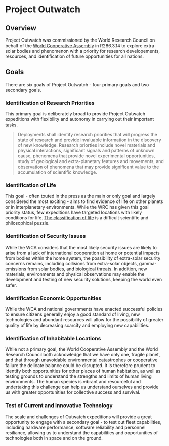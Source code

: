 # Project Outwatch

## Overview

Project Outwatch was commissioned by the World Research Council on behalf of the [World Cooperative Assembly](wca_overview.md) in R286.3.14 to explore extra-solar bodies and phenomenon with a priority for research developements, resources, and identification of future opportunities for all nations.

## Goals

There are six goals of Project Outwatch - four primary goals and two secondary goals.


### Identification of Research Priorities

This primary goal is deliberately broad to provide Project Outwatch expeditions with flexibility and autonomy in carrying out their important tasks.

>Deployments shall identify research priorities that will progress the state of research and provide invaluable information in the discovery of new knowledge.  Research priorties include novel materials and physical interactions, significant signals and patterns of unknown cause, phenomena that provide novel experimental opportunities, study of geological and extra-planetary features and movements, and observation of phenomena that may provide significant value to the accumulation of scientific knowledge.

### Identification of Life

This goal - often touted in the press as the main or only goal and largely considered the most exciting - aims to find evidence of life on other planets or in interplanetary environments.  While the WRC has given this goal priority status, few expeditions have targeted locations with likely conditions for life.  [The classification of life](wrc_classification_of_life_overview.md) is a difficult scientific and philosophical puzzle. 

### Identification of Security Issues

While the WCA considers that the most likely security issues are likely to arise from a lack of international cooperation at home or potential impacts from bodies within the home system, the possibility of extra-solar security concerns remains, including collisions from extra-solar objects, gamma-emissions from solar bodies, and biological threats.  In addition, new materials, environments and physical observations may enable the development and testing of new security solutions, keeping the world even safer.

### Identification Economic Opportunities

While the WCA and national governments have enacted successful policies to ensure citizens generally enjoy a good standard of living, new technologies and abundant resources will allow for the possibility of greater quality of life by decreasing scarcity and employing new capabilities.

### Identification of Inhabitable Locations

While not a primary goal, the World Cooperative Assembly and the World Research Council both acknowledge that we have only one, fragile planet, and that through unavoidable environmental catastrophes or cooperative failure the delicate balance could be disrupted.  It is therefore prudent to identify both opportunities for other places of human habitation, as well as testing grounds to understand the strengths and limits of human living environments.  The human species is vibrant and resourceful and undertaking this challenge can help us understand ourselves and provide us with greater opportunities for collective success and survival.

### Test of Current and Innovative Technology

The scale and challenges of Outwatch expeditions will provide a great opportunity to engage with a secondary goal - to test out fleet capabilities, including hardware performance, software reliability and personnel resiliance, allowing us to understand the capabilities and opportunities of technologies both in space and on the ground.